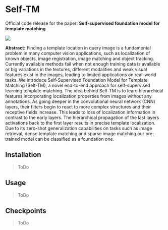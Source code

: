 # Self-TM

Official code release for the paper: **Self-supervised foundation model for template matching**

<picture>
  <img src="Self-TM%20diagram.jpg">
</picture>



**Abstract:** Finding a template location in query image is a fundamental problem in many computer vision applications, such as localization of known objects, image registration, image matching and object tracking. Currently available methods fail when not enough training data is available or big variations in the textures, different modalities and weak visual features exist in the images, leading to limited applications on real-world tasks. We introduce Self-Supervised Foundation Model for Template Matching (Self-TM), a novel end-to-end approach for self-supervised learning template matching. The idea behind Self-TM is to learn hierarchical features incorporating localization properties from images without any annotations. As going deeper in the convolutional neural network (CNN) layers, their filters begin to react to more complex structures and their receptive fields increase. This leads to loss of localization information in contrast to the early layers. The hierarchical propagation of the last layers activations back to the first layer results in precise template localization. Due to its zero-shot generalization capabilities on tasks such as image retrieval, dense template matching and sparse image matching our pre-trained model can be classified as a foundation one.

## Installation
> ToDo

## Usage
> ToDo

## Checkpoints
> ToDo

